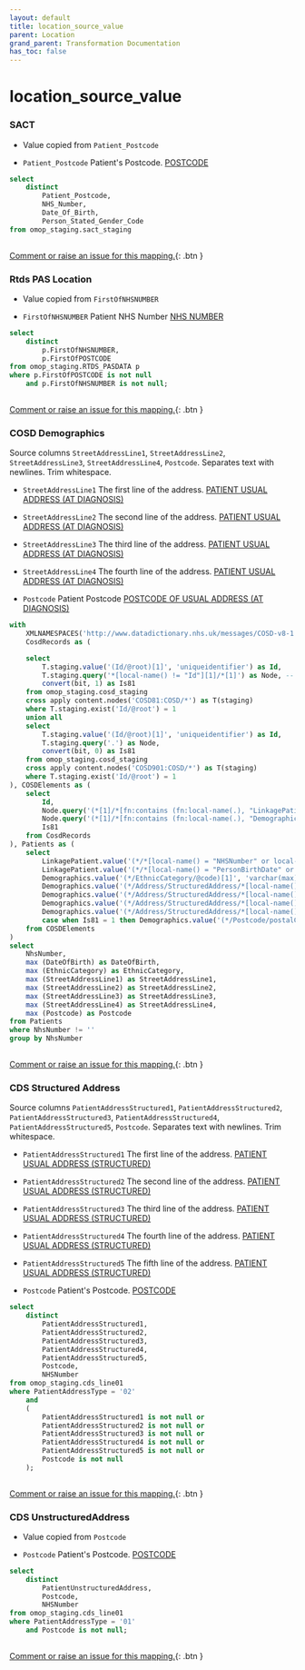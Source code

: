 ```yaml
---
layout: default
title: location_source_value
parent: Location
grand_parent: Transformation Documentation
has_toc: false
---
```

# location_source_value
### SACT
* Value copied from `Patient_Postcode`

* `Patient_Postcode` Patient's Postcode. [POSTCODE]()

```sql
select
	distinct
		Patient_Postcode,
		NHS_Number,
		Date_Of_Birth,
		Person_Stated_Gender_Code
from omop_staging.sact_staging
	
```


[Comment or raise an issue for this mapping.](https://github.com/answerdigital/oxford-omop-data-mapper/issues/new?title=OMOP%20Location%20table%20location_source_value%20field%20SACT%20mapping){: .btn }
### Rtds PAS Location
* Value copied from `FirstOfNHSNUMBER`

* `FirstOfNHSNUMBER` Patient NHS Number [NHS NUMBER]()

```sql
select
	distinct
		p.FirstOfNHSNUMBER,
		p.FirstOfPOSTCODE
from omop_staging.RTDS_PASDATA p
where p.FirstOfPOSTCODE is not null
	and p.FirstOfNHSNUMBER is not null;
	
```


[Comment or raise an issue for this mapping.](https://github.com/answerdigital/oxford-omop-data-mapper/issues/new?title=OMOP%20Location%20table%20location_source_value%20field%20Rtds%20PAS%20Location%20mapping){: .btn }
### COSD Demographics
Source columns  `StreetAddressLine1`, `StreetAddressLine2`, `StreetAddressLine3`, `StreetAddressLine4`, `Postcode`.
Separates text with newlines. Trim whitespace.

* `StreetAddressLine1` The first line of the address. [PATIENT USUAL ADDRESS (AT DIAGNOSIS)]()

* `StreetAddressLine2` The second line of the address. [PATIENT USUAL ADDRESS (AT DIAGNOSIS)]()

* `StreetAddressLine3` The third line of the address. [PATIENT USUAL ADDRESS (AT DIAGNOSIS)]()

* `StreetAddressLine4` The fourth line of the address. [PATIENT USUAL ADDRESS (AT DIAGNOSIS)]()

* `Postcode` Patient Postcode [POSTCODE OF USUAL ADDRESS (AT DIAGNOSIS)]()

```sql
with 
	XMLNAMESPACES('http://www.datadictionary.nhs.uk/messages/COSD-v8-1' AS COSD81, 'http://www.datadictionary.nhs.uk/messages/COSD-v9-0-1' AS COSD901),
	CosdRecords as ( 

	select
		T.staging.value('(Id/@root)[1]', 'uniqueidentifier') as Id,
		T.staging.query('*[local-name() != "Id"][1]/*[1]') as Node, -- Select the first inner element of the element that is not called Id.
		convert(bit, 1) as Is81
	from omop_staging.cosd_staging
	cross apply content.nodes('COSD81:COSD/*') as T(staging)
	where T.staging.exist('Id/@root') = 1
	union all
	select
		T.staging.value('(Id/@root)[1]', 'uniqueidentifier') as Id,
		T.staging.query('.') as Node,
		convert(bit, 0) as Is81
	from omop_staging.cosd_staging
	cross apply content.nodes('COSD901:COSD/*') as T(staging)
	where T.staging.exist('Id/@root') = 1
), COSDElements as (
	select
		Id,
		Node.query('(*[1]/*[fn:contains (fn:local-name(.), "LinkagePatientId")])[1]') as LinkagePatient,
		Node.query('(*[1]/*[fn:contains (fn:local-name(.), "Demographics")])[1]') as Demographics,
		Is81
	from CosdRecords
), Patients as (
	select
		LinkagePatient.value('(*/*[local-name() = "NHSNumber" or local-name() = "NhsNumber"]/@extension)[1]', 'varchar(max)') as NhsNumber,
		LinkagePatient.value('(*/*[local-name() = "PersonBirthDate" or local-name() = "Birthdate"])[1]', 'varchar(max)') as DateOfBirth,
		Demographics.value('(*/EthnicCategory/@code)[1]', 'varchar(max)') as EthnicCategory,
		Demographics.value('(*/Address/StructuredAddress/*[local-name() = "StreetAddressLine" or local-name() = "streetAddressLine"][1]/text())[1]', 'VARCHAR(255)') as StreetAddressLine1,
		Demographics.value('(*/Address/StructuredAddress/*[local-name() = "StreetAddressLine" or local-name() = "streetAddressLine"][2]/text())[1]', 'VARCHAR(255)') as StreetAddressLine2,
		Demographics.value('(*/Address/StructuredAddress/*[local-name() = "StreetAddressLine" or local-name() = "streetAddressLine"][3]/text())[1]', 'VARCHAR(255)') as StreetAddressLine3,
		Demographics.value('(*/Address/StructuredAddress/*[local-name() = "StreetAddressLine" or local-name() = "streetAddressLine"][4]/text())[1]', 'VARCHAR(255)') as StreetAddressLine4,
		case when Is81 = 1 then Demographics.value('(*/Postcode/postalCode)[1]', 'varchar(max)') else Demographics.value('(*/PostcodeOfUsualAddressAtDiagnosis/text())[1]', 'VARCHAR(10)') end as Postcode
	from COSDElements
)
select
	NhsNumber,
	max (DateOfBirth) as DateOfBirth,
	max (EthnicCategory) as EthnicCategory,
	max (StreetAddressLine1) as StreetAddressLine1,
	max (StreetAddressLine2) as StreetAddressLine2,
	max (StreetAddressLine3) as StreetAddressLine3,
	max (StreetAddressLine4) as StreetAddressLine4,
	max (Postcode) as Postcode
from Patients 
where NhsNumber != ''
group by NhsNumber
	
```


[Comment or raise an issue for this mapping.](https://github.com/answerdigital/oxford-omop-data-mapper/issues/new?title=OMOP%20Location%20table%20location_source_value%20field%20COSD%20Demographics%20mapping){: .btn }
### CDS Structured Address
Source columns  `PatientAddressStructured1`, `PatientAddressStructured2`, `PatientAddressStructured3`, `PatientAddressStructured4`, `PatientAddressStructured5`, `Postcode`.
Separates text with newlines. Trim whitespace.

* `PatientAddressStructured1` The first line of the address. [PATIENT USUAL ADDRESS (STRUCTURED)]()

* `PatientAddressStructured2` The second line of the address. [PATIENT USUAL ADDRESS (STRUCTURED)]()

* `PatientAddressStructured3` The third line of the address. [PATIENT USUAL ADDRESS (STRUCTURED)]()

* `PatientAddressStructured4` The fourth line of the address. [PATIENT USUAL ADDRESS (STRUCTURED)]()

* `PatientAddressStructured5` The fifth line of the address. [PATIENT USUAL ADDRESS (STRUCTURED)]()

* `Postcode` Patient's Postcode. [POSTCODE]()

```sql
select
	distinct
		PatientAddressStructured1,
		PatientAddressStructured2,
		PatientAddressStructured3,
		PatientAddressStructured4,
		PatientAddressStructured5,
		Postcode,
		NHSNumber
from omop_staging.cds_line01
where PatientAddressType = '02'
	and
	(
		PatientAddressStructured1 is not null or
		PatientAddressStructured2 is not null or
		PatientAddressStructured3 is not null or
		PatientAddressStructured4 is not null or
		PatientAddressStructured5 is not null or
		Postcode is not null
	);
	
```


[Comment or raise an issue for this mapping.](https://github.com/answerdigital/oxford-omop-data-mapper/issues/new?title=OMOP%20Location%20table%20location_source_value%20field%20CDS%20Structured%20Address%20mapping){: .btn }
### CDS UnstructuredAddress
* Value copied from `Postcode`

* `Postcode` Patient's Postcode. [POSTCODE]()

```sql
select
	distinct
		PatientUnstructuredAddress,
		Postcode,
		NHSNumber
from omop_staging.cds_line01
where PatientAddressType = '01'
	and Postcode is not null;
	
```


[Comment or raise an issue for this mapping.](https://github.com/answerdigital/oxford-omop-data-mapper/issues/new?title=OMOP%20Location%20table%20location_source_value%20field%20CDS%20UnstructuredAddress%20mapping){: .btn }
